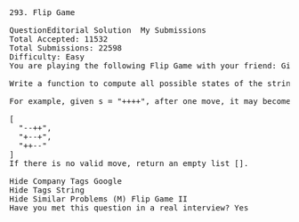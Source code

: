 <pre>
293. Flip Game  

QuestionEditorial Solution  My Submissions
Total Accepted: 11532
Total Submissions: 22598
Difficulty: Easy
You are playing the following Flip Game with your friend: Given a string that contains only these two characters: + and -, you and your friend take turns to flip two consecutive "++" into "--". The game ends when a person can no longer make a move and therefore the other person will be the winner.

Write a function to compute all possible states of the string after one valid move.

For example, given s = "++++", after one move, it may become one of the following states:

[
  "--++",
  "+--+",
  "++--"
]
If there is no valid move, return an empty list [].

Hide Company Tags Google
Hide Tags String
Hide Similar Problems (M) Flip Game II
Have you met this question in a real interview? Yes  
</pre>
